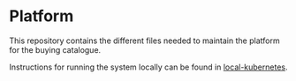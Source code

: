 # Platform

This repository contains the different files needed to maintain the platform for the buying catalogue.

Instructions for running the system locally can be found in [local-kubernetes](local-kubernetes/README.md).